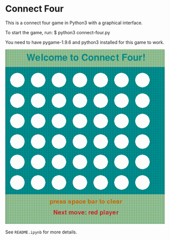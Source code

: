 # Connect Four
This is a connect four game in Python3 with a graphical interface.

To start the game, run: $ python3 connect-four.py

You need to have pygame-1.9.6 and python3 installed for this game to work.

![DiagonalGame](gifs/diagonalConnectFourRedWinner.gif "diagonalGame")

See `README.ipynb` for more details.
